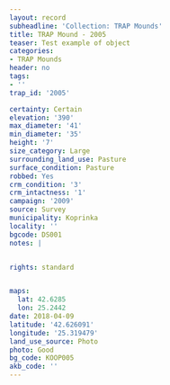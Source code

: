 ```yaml
---
layout: record
subheadline: 'Collection: TRAP Mounds'
title: TRAP Mound - 2005
teaser: Test example of object
categories:
- TRAP Mounds
header: no
tags:
- ''
trap_id: '2005'

certainty: Certain
elevation: '390'
max_diameter: '41'
min_diameter: '35'
height: '7'
size_category: Large
surrounding_land_use: Pasture
surface_condition: Pasture
robbed: Yes
crm_condition: '3'
crm_intactness: '1'
campaign: '2009'
source: Survey
municipality: Koprinka
locality: ''
bgcode: DS001
notes: |


rights: standard


maps:
  lat: 42.6285
  lon: 25.2442
date: 2018-04-09
latitude: '42.626091'
longitude: '25.319479'
land_use_source: Photo
photo: Good
bg_code: KOOP005
akb_code: ''
---
```

